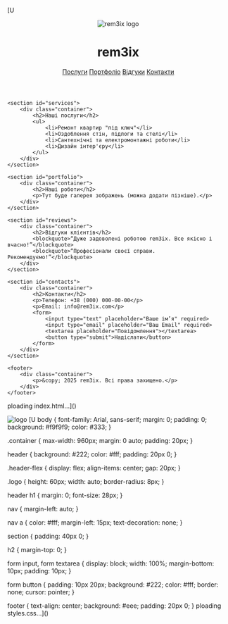 [U<!DOCTYPE html>
<html lang="uk">
<head>
    <meta charset="UTF-8">
    <meta name="viewport" content="width=device-width, initial-scale=1.0">
    <title>rem3ix — Наші послуги</title>
    <link rel="stylesheet" href="styles.css">
</head>
<body>
    <header>
        <div class="container header-flex">
            <img src="logo.jpeg" alt="rem3ix logo" class="logo">
            <h1>rem3ix</h1>
            <nav>
                <a href="#services">Послуги</a>
                <a href="#portfolio">Портфоліо</a>
                <a href="#reviews">Відгуки</a>
                <a href="#contacts">Контакти</a>
            </nav>
        </div>
    </header>

    <section id="services">
        <div class="container">
            <h2>Наші послуги</h2>
            <ul>
                <li>Ремонт квартир "під ключ"</li>
                <li>Оздоблення стін, підлоги та стелі</li>
                <li>Сантехнічні та електромонтажні роботи</li>
                <li>Дизайн інтер'єру</li>
            </ul>
        </div>
    </section>

    <section id="portfolio">
        <div class="container">
            <h2>Наші роботи</h2>
            <p>Тут буде галерея зображень (можна додати пізніше).</p>
        </div>
    </section>

    <section id="reviews">
        <div class="container">
            <h2>Відгуки клієнтів</h2>
            <blockquote>“Дуже задоволені роботою rem3ix. Все якісно і вчасно!”</blockquote>
            <blockquote>“Професіонали своєї справи. Рекомендуємо!”</blockquote>
        </div>
    </section>

    <section id="contacts">
        <div class="container">
            <h2>Контакти</h2>
            <p>Телефон: +38 (000) 000-00-00</p>
            <p>Email: info@rem3ix.com</p>
            <form>
                <input type="text" placeholder="Ваше ім’я" required>
                <input type="email" placeholder="Ваш Email" required>
                <textarea placeholder="Повідомлення"></textarea>
                <button type="submit">Надіслати</button>
            </form>
        </div>
    </section>

    <footer>
        <div class="container">
            <p>&copy; 2025 rem3ix. Всі права захищено.</p>
        </div>
    </footer>
</body>
</html>
ploading index.html…]()

![logo](https://github.com/user-attachments/assets/61585279-8826-4dc1-b372-e2e0b081a053)
[U
body {
    font-family: Arial, sans-serif;
    margin: 0;
    padding: 0;
    background: #f9f9f9;
    color: #333;
}

.container {
    max-width: 960px;
    margin: 0 auto;
    padding: 20px;
}

header {
    background: #222;
    color: #fff;
    padding: 20px 0;
}

.header-flex {
    display: flex;
    align-items: center;
    gap: 20px;
}

.logo {
    height: 60px;
    width: auto;
    border-radius: 8px;
}

header h1 {
    margin: 0;
    font-size: 28px;
}

nav {
    margin-left: auto;
}

nav a {
    color: #fff;
    margin-left: 15px;
    text-decoration: none;
}

section {
    padding: 40px 0;
}

h2 {
    margin-top: 0;
}

form input, form textarea {
    display: block;
    width: 100%;
    margin-bottom: 10px;
    padding: 10px;
}

form button {
    padding: 10px 20px;
    background: #222;
    color: #fff;
    border: none;
    cursor: pointer;
}

footer {
    text-align: center;
    background: #eee;
    padding: 20px 0;
}
ploading styles.css…]()

